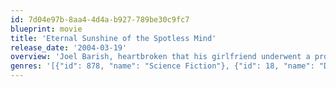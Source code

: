 ```yaml
---
id: 7d04e97b-8aa4-4d4a-b927-789be30c9fc7
blueprint: movie
title: 'Eternal Sunshine of the Spotless Mind'
release_date: '2004-03-19'
overview: 'Joel Barish, heartbroken that his girlfriend underwent a procedure to erase him from her memory, decides to do the same. However, as he watches his memories of her fade away, he realises that he still loves her, and may be too late to correct his mistake.'
genres: '[{"id": 878, "name": "Science Fiction"}, {"id": 18, "name": "Drama"}, {"id": 10749, "name": "Romance"}]'
---
```

